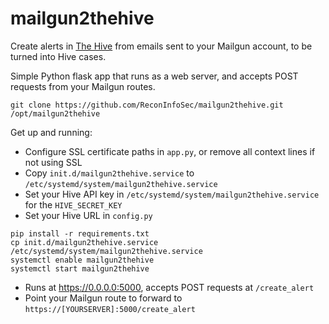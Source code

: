 # mailgun2thehive

Create alerts in [The Hive](https://github.com/TheHive-Project/TheHive) from emails sent to your Mailgun account, to be turned into Hive cases.

Simple Python flask app that runs as a web server, and accepts POST requests from your Mailgun routes.

```
git clone https://github.com/ReconInfoSec/mailgun2thehive.git /opt/mailgun2thehive
```

Get up and running:
* Configure SSL certificate paths in `app.py`, or remove all context lines if not using SSL
* Copy `init.d/mailgun2thehive.service` to `/etc/systemd/system/mailgun2thehive.service`
* Set your Hive API key in `/etc/systemd/system/mailgun2thehive.service` for the `HIVE_SECRET_KEY`
* Set your Hive URL in `config.py`

```
pip install -r requirements.txt
cp init.d/mailgun2thehive.service /etc/systemd/system/mailgun2thehive.service
systemctl enable mailgun2thehive
systemctl start mailgun2thehive
```

* Runs at https://0.0.0.0:5000, accepts POST requests at `/create_alert`
* Point your Mailgun route to forward to `https://[YOURSERVER]:5000/create_alert`
